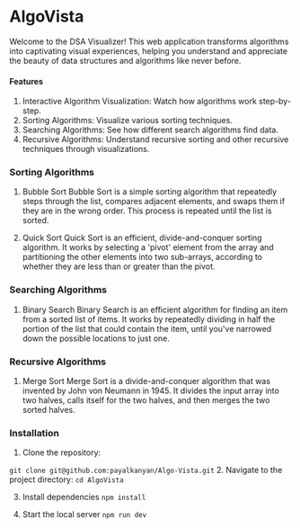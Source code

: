 # AlgoVista
Welcome to the DSA Visualizer! This web application transforms algorithms into captivating visual experiences, helping you understand and appreciate the beauty of data structures and algorithms like never before.

#### Features
1. Interactive Algorithm Visualization: Watch how algorithms work step-by-step.
2. Sorting Algorithms: Visualize various sorting techniques.
3. Searching Algorithms: See how different search algorithms find data.
4. Recursive Algorithms: Understand recursive sorting and other recursive techniques through visualizations.

### Sorting Algorithms
1. Bubble Sort
Bubble Sort is a simple sorting algorithm that repeatedly steps through the list, compares adjacent elements, and swaps them if they are in the wrong order. This process is repeated until the list is sorted.

2. Quick Sort
Quick Sort is an efficient, divide-and-conquer sorting algorithm. It works by selecting a 'pivot' element from the array and partitioning the other elements into two sub-arrays, according to whether they are less than or greater than the pivot.

### Searching Algorithms
1. Binary Search
Binary Search is an efficient algorithm for finding an item from a sorted list of items. It works by repeatedly dividing in half the portion of the list that could contain the item, until you've narrowed down the possible locations to just one.

### Recursive Algorithms
1. Merge Sort
Merge Sort is a divide-and-conquer algorithm that was invented by John von Neumann in 1945. It divides the input array into two halves, calls itself for the two halves, and then merges the two sorted halves.

### Installation 
1. Clone the repository:

`git clone git@github.com:payalkanyan/Algo-Vista.git`
2. Navigate to the project directory:
`cd AlgoVista`

3. Install dependencies
`npm install`

4. Start the local server
`npm run dev`

